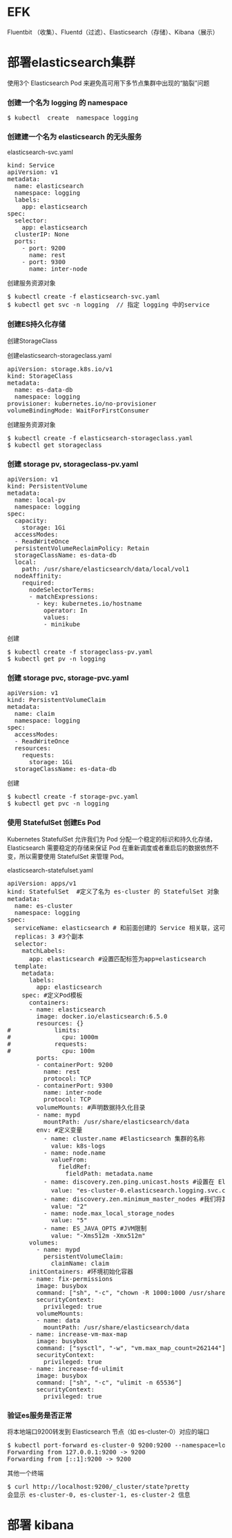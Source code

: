 # EFK

Fluentbit （收集）、Fluentd（过滤）、Elasticsearch（存储）、Kibana（展示）

# 部署elasticsearch集群

使用3个 Elasticsearch Pod 来避免高可用下多节点集群中出现的“脑裂”问题

### 创建一个名为 logging 的 namespace
<pre>
$ kubectl  create  namespace logging
</pre>
### 创建建一个名为 elasticsearch 的无头服务
elasticsearch-svc.yaml
<pre>
kind: Service
apiVersion: v1
metadata:
  name: elasticsearch
  namespace: logging
  labels:
    app: elasticsearch
spec:
  selector:
    app: elasticsearch
  clusterIP: None
  ports:
    - port: 9200
      name: rest
    - port: 9300
      name: inter-node
</pre>
创建服务资源对象
<pre>
$ kubectl create -f elasticsearch-svc.yaml
$ kubectl get svc -n logging  // 指定 logging 中的service
</pre>

### 创建ES持久化存储
创建StorageClass

创建elasticsearch-storageclass.yaml
<pre>
apiVersion: storage.k8s.io/v1
kind: StorageClass
metadata:
  name: es-data-db
  namespace: logging
provisioner: kubernetes.io/no-provisioner
volumeBindingMode: WaitForFirstConsumer
</pre>
创建服务资源对象
<pre>
$ kubectl create -f elasticsearch-storageclass.yaml 
$ kubectl get storageclass
</pre>

### 创建 storage pv, storageclass-pv.yaml
<pre>
apiVersion: v1
kind: PersistentVolume
metadata:
  name: local-pv
  namespace: logging
spec:
  capacity:
    storage: 1Gi
  accessModes:
  - ReadWriteOnce
  persistentVolumeReclaimPolicy: Retain
  storageClassName: es-data-db
  local:
    path: /usr/share/elasticsearch/data/local/vol1
  nodeAffinity:
    required:
      nodeSelectorTerms:
      - matchExpressions:
        - key: kubernetes.io/hostname
          operator: In
          values:
          - minikube
</pre>
创建
<pre>
$ kubectl create -f storageclass-pv.yaml
$ kubectl get pv -n logging
</pre>

### 创建 storage pvc, storage-pvc.yaml
<pre>
apiVersion: v1
kind: PersistentVolumeClaim
metadata:
  name: claim
  namespace: logging
spec:
  accessModes:
  - ReadWriteOnce
  resources:
    requests:
      storage: 1Gi
  storageClassName: es-data-db
</pre>
创建
<pre>
$ kubectl create -f storage-pvc.yaml
$ kubectl get pvc -n logging
</pre>

### 使用 StatefulSet 创建Es Pod
Kubernetes StatefulSet 允许我们为 Pod 分配一个稳定的标识和持久化存储，Elasticsearch 需要稳定的存储来保证 Pod 在重新调度或者重启后的数据依然不变，所以需要使用 StatefulSet 来管理 Pod。

elasticsearch-statefulset.yaml
<pre>
apiVersion: apps/v1
kind: StatefulSet  #定义了名为 es-cluster 的 StatefulSet 对象
metadata:
  name: es-cluster
  namespace: logging
spec:
  serviceName: elasticsearch # 和前面创建的 Service 相关联，这可以确保使用以下 DNS 地址访问 StatefulSet 中的每一个 Pod：es-cluster-[0,1,2].elasticsearch.logging.svc.cluster.local，其中[0,1,2]对应于已分配的 Pod 序号。
  replicas: 3 #3个副本
  selector:
    matchLabels:
      app: elasticsearch #设置匹配标签为app=elasticsearch
  template:
    metadata:
      labels:
        app: elasticsearch
    spec: #定义Pod模板
      containers:
      - name: elasticsearch
        image: docker.io/elasticsearch:6.5.0
        resources: {}
#            limits:
#              cpu: 1000m
#            requests:
#              cpu: 100m
        ports:
        - containerPort: 9200
          name: rest
          protocol: TCP
        - containerPort: 9300
          name: inter-node
          protocol: TCP
        volumeMounts: #声明数据持久化目录
        - name: mypd
          mountPath: /usr/share/elasticsearch/data
        env: #定义变量
          - name: cluster.name #Elasticsearch 集群的名称
            value: k8s-logs
          - name: node.name 
            valueFrom:
              fieldRef:
                fieldPath: metadata.name
          - name: discovery.zen.ping.unicast.hosts #设置在 Elasticsearch 集群中节点相互连接的发现方法。
            value: "es-cluster-0.elasticsearch.logging.svc.cluster.local,es-cluster-1.elasticsearch.logging.svc.cluster.local,es-cluster-2.elasticsearch.logging.svc.cluster.local" # 在一个namespace，EsPodDNS 域简写,规则：{statefulset.name}-{0~N}.{service.name}.svc.cluster.local
          - name: discovery.zen.minimum_master_nodes #我们将其设置为(N/2) + 1，N是我们的群集中符合主节点的节点的数量。我们有3个 Elasticsearch 节点，因此我们将此值设置为2（向下舍入到最接近的整数）
            value: "2"
          - name: node.max_local_storage_nodes
            value: "5"
          - name: ES_JAVA_OPTS #JVM限制
            value: "-Xms512m -Xmx512m"
      volumes:
        - name: mypd
          persistentVolumeClaim:
            claimName: claim
      initContainers: #环境初始化容器
      - name: fix-permissions
        image: busybox
        command: ["sh", "-c", "chown -R 1000:1000 /usr/share/elasticsearch/data"] 
        securityContext:
          privileged: true
        volumeMounts:
        - name: data
          mountPath: /usr/share/elasticsearch/data
      - name: increase-vm-max-map
        image: busybox
        command: ["sysctl", "-w", "vm.max_map_count=262144"]
        securityContext:
          privileged: true
      - name: increase-fd-ulimit
        image: busybox
        command: ["sh", "-c", "ulimit -n 65536"]
        securityContext:
          privileged: true
</pre>

### 验证es服务是否正常

将本地端口9200转发到 Elasticsearch 节点（如 es-cluster-0）对应的端口
<pre>
$ kubectl port-forward es-cluster-0 9200:9200 --namespace=logging
Forwarding from 127.0.0.1:9200 -> 9200
Forwarding from [::1]:9200 -> 9200
</pre>
其他一个终端
<pre>
$ curl http://localhost:9200/_cluster/state?pretty
会显示 es-cluster-0, es-cluster-1, es-cluster-2 信息
</pre>

# 部署 kibana
